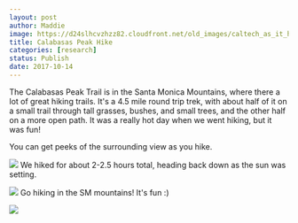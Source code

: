 ```yaml
---
layout: post
author: Maddie
image: https://d24slhcvzhzz82.cloudfront.net/old_images/caltech_as_it_happens/6a0105349b8251970b01b8d2b0502d970c.jpg
title: Calabasas Peak Hike
categories: [research]
status: Publish
date: 2017-10-14
---
```


The Calabasas Peak Trail is in the Santa Monica Mountains, where there a lot of great hiking trails. It's a 4.5 mile round trip trek, with about half of it on a small trail through tall grasses, bushes, and small trees, and the other half on a more open path. It was a really hot day when we went hiking, but it was fun!

You can get peeks of the surrounding view as you hike.


![](https://d24slhcvzhzz82.cloudfront.net/old_images/caltech_as_it_happens/6a0105349b8251970b01bb09c91429970d.jpg)
We hiked for about 2-2.5 hours total, heading back down as the sun was setting.


![](https://d24slhcvzhzz82.cloudfront.net/old_images/caltech_as_it_happens/6a0105349b8251970b01bb09c9143d970d.jpg)
Go hiking in the SM mountains! It's fun :)


![](https://d24slhcvzhzz82.cloudfront.net/old_images/caltech_as_it_happens/6a0105349b8251970b01b8d2b05044970c.jpg)
